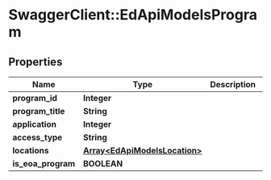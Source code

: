 # SwaggerClient::EdApiModelsProgram

## Properties
Name | Type | Description | Notes
------------ | ------------- | ------------- | -------------
**program_id** | **Integer** |  | [optional] 
**program_title** | **String** |  | [optional] 
**application** | **Integer** |  | [optional] 
**access_type** | **String** |  | [optional] 
**locations** | [**Array&lt;EdApiModelsLocation&gt;**](EdApiModelsLocation.md) |  | [optional] 
**is_eoa_program** | **BOOLEAN** |  | [optional] 


